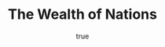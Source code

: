 ---
title: "The Wealth of Nations"
bookCover: "/assets/book-covers/the-wealth-of-nations.jpg"
slug: "the-wealth-of-nations"
bookAuthor: "Adam Smith"
rating: 10
done: false
tags: []
summary: false
detailedNotes: false
amazonLink: ""
author:
  name: Rico Trebeljahr
  picture: "/assets/blog/profile.jpeg"
---